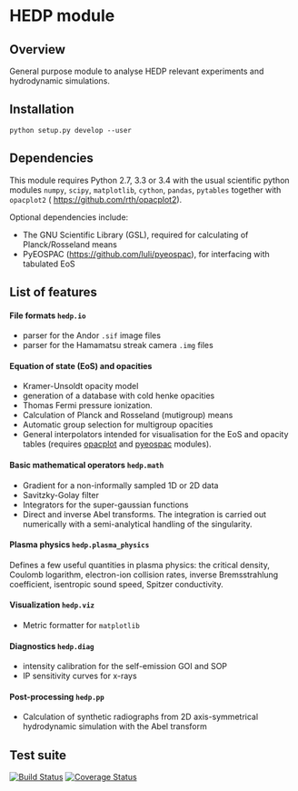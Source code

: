 #   HEDP module

## Overview

General purpose module to analyse HEDP relevant experiments and hydrodynamic simulations.


## Installation

    python setup.py develop --user


## Dependencies
   This module requires Python 2.7, 3.3 or 3.4  with the usual scientific python modules `numpy`, `scipy`, `matplotlib`, `cython`, `pandas`, `pytables`  together with `opacplot2` ( https://github.com/rth/opacplot2).


 Optional dependencies include:
 - The GNU Scientific Library (GSL), required for calculating of Planck/Rosseland means
 - PyEOSPAC (https://github.com/luli/pyeospac), for interfacing with tabulated EoS

## List of features
  
####   File formats `hedp.io`

   - parser for the Andor `.sif` image files
   - parser for the Hamamatsu streak camera `.img` files

#### Equation of state (EoS) and opacities
   - Kramer-Unsoldt opacity model
   - generation of a database with cold henke opacities
   - Thomas Fermi pressure ionization.
   - Calculation of Planck and Rosseland (mutigroup) means
   - Automatic group selection for multigroup opacities
   - General interpolators intended for visualisation for the EoS and opacity tables (requires [opacplot](https://github.com/rth/opacplot2) and [pyeospac](https://github.com/luli/pyeospac) modules).


####  Basic mathematical operators `hedp.math`
   - Gradient for a non-informally sampled 1D or 2D data
   - Savitzky-Golay filter 
   - Integrators for the super-gaussian functions
   - Direct and inverse Abel transforms. The integration is carried out numerically with a semi-analytical handling of the singularity.


#### Plasma physics `hedp.plasma_physics`
   Defines a few useful quantities  in plasma physics:  the critical density, Coulomb logarithm, electron-ion collision rates, inverse Bremsstrahlung coefficient,  isentropic sound speed, Spitzer conductivity.


#### Visualization  `hedp.viz`
   - Metric formatter for `matplotlib`
         
#### Diagnostics  `hedp.diag`
   - intensity calibration for the self-emission GOI and SOP
   - IP sensitivity curves for x-rays
   

#### Post-processing  `hedp.pp`
   - Calculation of synthetic radiographs from 2D axis-symmetrical hydrodynamic simulation with the Abel transform 
     
    

## Test suite

[![Build Status](https://travis-ci.org/luli/hedp.svg?branch=master)](https://travis-ci.org/luli/hedp)
[![Coverage Status](https://coveralls.io/repos/luli/hedp/badge.svg?branch=master)](https://coveralls.io/r/luli/hedp?branch=master)

